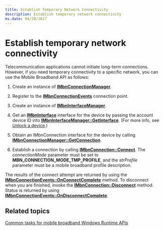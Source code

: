 ```yaml
---
title: Establish Temporary Network Connectivity
description: Establish temporary network connectivity
ms.date: 04/20/2017
---
```


# Establish temporary network connectivity


Telecommunication applications cannot initiate long-term connections. However, if you need temporary connectivity to a specific network, you can use the Mobile Broadband API as follows:

1.  Create an instance of [**IMbnConnectionManager**](/windows/win32/api/mbnapi/nn-mbnapi-imbnconnectionmanager).

2.  Register to the [**IMbnConnectionEvents**](/windows/win32/api/mbnapi/nn-mbnapi-imbnconnectionevents) connection point.

3.  Create an instance of [**IMbnInterfaceManager**](/windows/win32/api/mbnapi/nn-mbnapi-imbninterfacemanager).

4.  Get an [**IMbnInterface**](/windows/win32/api/mbnapi/nn-mbnapi-imbninterface) interface for the device by passing the account device ID into [**IMbnInterfaceManager::GetInterface**](/windows/win32/api/mbnapi/nf-mbnapi-imbninterfacemanager-getinterface). (For more info, see [Unlock a device](unlock-a-device.md).)

5.  Obtain an IMbnConnection interface for the device by calling [**IMbnConnectionManager::GetConnection**](/windows/win32/api/mbnapi/nf-mbnapi-imbnconnectionmanager-getconnection).

6.  Establish a connection by calling [**IMbnConnection::Connect**](/windows/win32/api/mbnapi/nf-mbnapi-imbnconnection-connect). The *connectionMode* parameter must be set to **MBN\_CONNECTION\_MODE\_TMP\_PROFILE**, and the *strProfile* parameter must be a mobile broadband profile description.

The results of the connect attempt are returned by using the [**IMbnConnectionEvents::OnConnectComplete**](/windows/win32/api/mbnapi/nf-mbnapi-imbnconnectionevents-onconnectcomplete) method. To disconnect when you are finished, invoke the [**IMbnConnection::Disconnect**](/windows/win32/api/mbnapi/nf-mbnapi-imbnconnection-disconnect) method. Status is returned by using [**IMbnConnectionEvents::OnDisconnectComplete**](/windows/win32/api/mbnapi/nf-mbnapi-imbnconnectionevents-ondisconnectcomplete).

## Related topics


[Common tasks for mobile broadband Windows Runtime APIs](./create-a-mobilebroadbandaccount-object.md)

 


